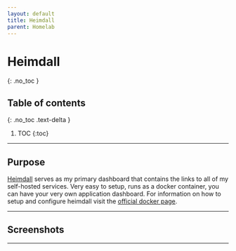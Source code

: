 ```yaml
---
layout: default
title: Heimdall
parent: Homelab
---
```


# Heimdall
{: .no_toc }

## Table of contents
{: .no_toc .text-delta }

1. TOC
{:toc}

---

## Purpose

[Heimdall](https://heimdall.site/) serves as my primary dashboard that contains the links to all of my self-hosted services. Very easy to setup, runs as a docker container, you can have your very own application dashboard. For information on how to setup and configure heimdall visit the [official docker page](https://hub.docker.com/r/linuxserver/heimdall/).

---

## Screenshots



---
